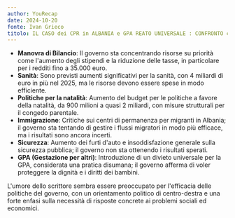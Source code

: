 ```yaml
---
author: YouRecap
date: 2024-10-20
fonte: Ivan Grieco
titolo: IL CASO dei CPR in ALBANIA e GPA REATO UNIVERSALE : CONFRONTO con M. LUPI
---
```


- **Manovra di Bilancio**: Il governo sta concentrando risorse su priorità come l'aumento degli stipendi e la riduzione delle tasse, in particolare per i redditi fino a 35.000 euro.
- **Sanità**: Sono previsti aumenti significativi per la sanità, con 4 miliardi di euro in più nel 2025, ma le risorse devono essere spese in modo efficiente.
- **Politiche per la natalità**: Aumento del budget per le politiche a favore della natalità, da 900 milioni a quasi 2 miliardi, con misure strutturali per il congedo parentale.
- **Immigrazione**: Critiche sui centri di permanenza per migranti in Albania; il governo sta tentando di gestire i flussi migratori in modo più efficace, ma i risultati sono ancora incerti.
- **Sicurezza**: Aumento dei furti d'auto e insoddisfazione generale sulla sicurezza pubblica; il governo non sta ottenendo i risultati sperati.
- **GPA (Gestazione per altri)**: Introduzione di un divieto universale per la GPA, considerata una pratica disumana; il governo afferma di voler proteggere la dignità e i diritti dei bambini.

L'umore dello scrittore sembra essere preoccupato per l'efficacia delle politiche del governo, con un orientamento politico di centro-destra e una forte enfasi sulla necessità di risposte concrete ai problemi sociali ed economici.
